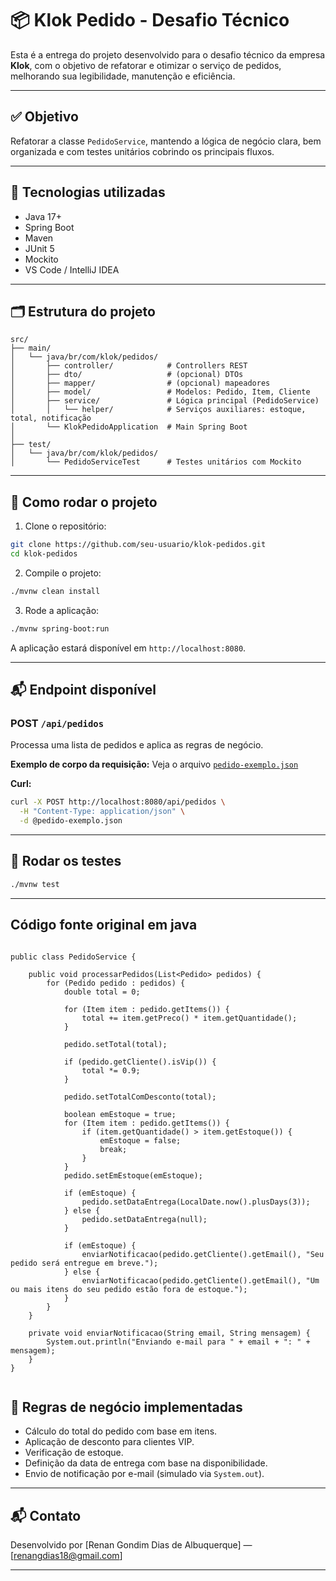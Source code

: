 # 📦 Klok Pedido - Desafio Técnico

Esta é a entrega do projeto desenvolvido para o desafio técnico da empresa **Klok**, com o objetivo de refatorar e otimizar o serviço de pedidos, melhorando sua legibilidade, manutenção e eficiência.

---

## ✅ Objetivo

Refatorar a classe `PedidoService`, mantendo a lógica de negócio clara, bem organizada e com testes unitários cobrindo os principais fluxos.

---

## 🧰 Tecnologias utilizadas

- Java 17+
- Spring Boot
- Maven
- JUnit 5
- Mockito
- VS Code / IntelliJ IDEA

---

## 🗂️ Estrutura do projeto

```
src/
├── main/
│   └── java/br/com/klok/pedidos/
│       ├── controller/            # Controllers REST
│       ├── dto/                   # (opcional) DTOs
│       ├── mapper/                # (opcional) mapeadores
│       ├── model/                 # Modelos: Pedido, Item, Cliente
│       ├── service/               # Lógica principal (PedidoService)
│       │   └── helper/            # Serviços auxiliares: estoque, total, notificação
│       └── KlokPedidoApplication  # Main Spring Boot
│
├── test/
│   └── java/br/com/klok/pedidos/
│       └── PedidoServiceTest      # Testes unitários com Mockito
```

---

## 🚀 Como rodar o projeto

1. Clone o repositório:

```bash
git clone https://github.com/seu-usuario/klok-pedidos.git
cd klok-pedidos
```

2. Compile o projeto:

```bash
./mvnw clean install
```

3. Rode a aplicação:

```bash
./mvnw spring-boot:run
```

A aplicação estará disponível em `http://localhost:8080`.

---

## 📬 Endpoint disponível

### POST `/api/pedidos`

Processa uma lista de pedidos e aplica as regras de negócio.

**Exemplo de corpo da requisição:**
Veja o arquivo [`pedido-exemplo.json`](./pedido-exemplo.json)

**Curl:**

```bash
curl -X POST http://localhost:8080/api/pedidos \
  -H "Content-Type: application/json" \
  -d @pedido-exemplo.json
```

---

## 🧪 Rodar os testes

```bash
./mvnw test
```

---

## Código fonte original em java

```

public class PedidoService {

    public void processarPedidos(List<Pedido> pedidos) {
        for (Pedido pedido : pedidos) {
            double total = 0;

            for (Item item : pedido.getItems()) {
                total += item.getPreco() * item.getQuantidade();
            }

            pedido.setTotal(total);

            if (pedido.getCliente().isVip()) {
                total *= 0.9;
            }

            pedido.setTotalComDesconto(total);

            boolean emEstoque = true;
            for (Item item : pedido.getItems()) {
                if (item.getQuantidade() > item.getEstoque()) {
                    emEstoque = false;
                    break;
                }
            }
            pedido.setEmEstoque(emEstoque);

            if (emEstoque) {
                pedido.setDataEntrega(LocalDate.now().plusDays(3));
            } else {
                pedido.setDataEntrega(null);
            }

            if (emEstoque) {
                enviarNotificacao(pedido.getCliente().getEmail(), "Seu pedido será entregue em breve.");
            } else {
                enviarNotificacao(pedido.getCliente().getEmail(), "Um ou mais itens do seu pedido estão fora de estoque.");
            }
        }
    }

    private void enviarNotificacao(String email, String mensagem) {
        System.out.println("Enviando e-mail para " + email + ": " + mensagem);
    }
}


```

## 🧠 Regras de negócio implementadas

- Cálculo do total do pedido com base em itens.
- Aplicação de desconto para clientes VIP.
- Verificação de estoque.
- Definição da data de entrega com base na disponibilidade.
- Envio de notificação por e-mail (simulado via `System.out`).

---

## 📬 Contato

Desenvolvido por [Renan Gondim Dias de Albuquerque] — [renangdias18@gmail.com]

---